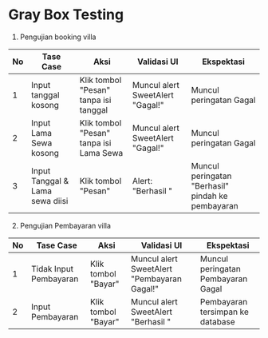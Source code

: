 # Gray Box Testing


1. Pengujian booking villa

| No | Tase Case              | Aksi                                      | Validasi UI                                                    | Ekspektasi                                           |
| -- | ---------------------- | ----------------------------------------- | -------------------------------------------------------------- | --------------------------------------------------------- |
| 1  | Input tanggal kosong   | Klik tombol "Pesan" tanpa isi tanggal  | Muncul alert SweetAlert "Gagal!" | Muncul peringatan Gagal |
| 2  | Input Lama Sewa kosong         | Klik tombol "Pesan" tanpa isi Lama Sewa | Muncul alert SweetAlert "Gagal!"                              | Muncul peringatan Gagal                         |
| 3  | Input Tanggal & Lama sewa diisi       | Klik tombol "Pesan" | Alert: "Berhasil "                            | Muncul peringatan "Berhasil" pindah ke pembayaran                          |

2. Pengujian Pembayaran villa

| No | Tase Case              | Aksi                                      | Validasi UI                                                    | Ekspektasi                                           |
| -- | ---------------------- | ----------------------------------------- | -------------------------------------------------------------- | --------------------------------------------------------- |
| 1  | Tidak Input Pembayaran     | Klik tombol "Bayar"  | Muncul alert SweetAlert "Pembayaran Gagal!" | Muncul peringatan Pembayaran Gagal |
| 2  | Input Pembayaran         | Klik tombol "Bayar"  | Muncul alert SweetAlert "Berhasil "                              | Pembayaran tersimpan ke database                         |
  



